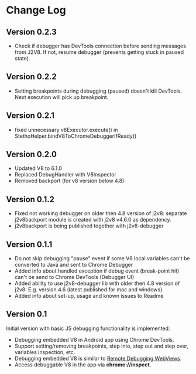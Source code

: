 Change Log
==========

Version 0.2.3
----------------------------
* Check if debugger has DevTools connection before sending messages from J2V8.  If not, resume debugger (prevents getting stuck in paused state).

Version 0.2.2
----------------------------
* Setting breakpoints during debugging (paused) doesn't kill DevTools.  Next execution will pick up breakpoint.

Version 0.2.1
----------------------------
* fixed unnecessary v8Executor.execute() in StethoHelper.bindV8ToChromeDebuggerIfReady() 

Version 0.2.0
----------------------------
* Updated V8 to 6.1.0
* Replaced DebugHandler with V8Inspector
* Removed backport (for v8 version below 4.8)

Version 0.1.2
----------------------------
* Fixed not working debugger on older then 4.8 version of j2v8: separate j2v8backport module is created with j2v8 v4.6.0 as dependency.
* j2v8backport is being published together with j2v8-debugger

Version 0.1.1
----------------------------
* Do not skip debugging "pause" event if some V8 local variables can't be converted to Java and sent to Chrome Debugger
* Added info about handled exception if debug event (break-point hit) can't be send to Chrome DevTools (Debugger UI)
* Added ability to use j2v8-debugger lib with older then 4.8 version of j2v8: E.g. version 4.6 (latest published for mac and windows)
* Added info about set-up, usage and known issues to Readme

Version 0.1
----------------------------
Initial version with basic JS debugging functionality is implemented:
* Debugging embedded V8 in Android app using Chrome DevTools.
* Support setting/removing breakpoints, step into, step out and step over, variables inspection, etc.
* Debugging embedded V8 is similar to [Remote Debugging WebViews](https://developers.google.com/web/tools/chrome-devtools/remote-debugging/webviews).
* Access debuggable V8 in the app via **chrome://inspect**.
